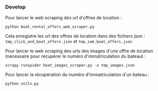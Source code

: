 ### Develop

Pour lancer le web scraping des url d'offres de location :

```python boat_rental_offers_web_scraper.py```

Cela enregistre les url des offres de location dans des fichiers json :
`tmp_click_and_boat_offers.json` et `tmp_sam_boat_offers.json`


Pour lancer le web scraping des urls des images d'une offre de location
(nécessaire pour récupérer le numéro d'immatriculation du bateau) :

```scrapy runspider boat_images_scraper.py -o tmp_images.json```

Pour lancer la récupération du numéro d'immatriculation d'un bateau :

```python utils.py```